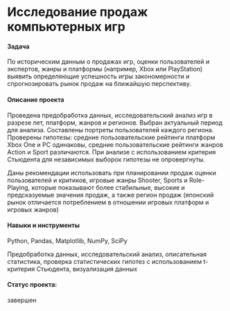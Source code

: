 # Исследование продаж компьютерных игр

#### Задача

По историческим данным о продажах игр, оценки пользователей и экспертов, жанры и платформы (например, Xbox или PlayStation) выявить определяющие успешность игры закономерности и спрогнозировать рынок продаж на ближайшую перспективу.

#### Описание проекта

Проведена предобработка данных, исследовательский анализ игр в разрезе лет, платформ, жанров и регионов. Выбран актуальный период для анализа. Составлены портреты пользователей каждого региона. Проверены гипотезы: средние пользовательские рейтинги платформ Xbox One и PC одинаковы, средние пользовательские рейтинги жанров Action и Sport различаются. При анализе с использованием критерия Стьюдента для независимых выборок гипотезы не опровергнуты.

Даны рекомендации использовать при планировании продаж оценки пользователей и критиков, игровые жанры Shooter, Sports и Role-Playing, которые показывают более стабильные, высокие и предсказуемые значения продаж, а также регион продаж (японский рынок отличается потреблением в отношении игровых платформ и игровых жанров)

#### Навыки и инструменты

Python, Pandas, Matplotlib, NumPy, SciPy

Предобработка данных, исследовательский анализ, описательная статистика, проверка статистических гипотез с использованием t-критерия Стьюдента, визуализация данных

#### Статус проекта: 
завершен

